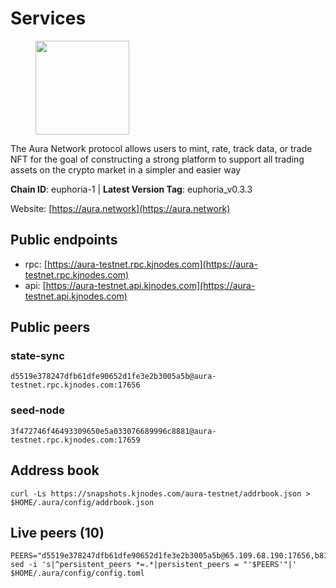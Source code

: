 # Services

<figure><img src="https://raw.githubusercontent.com/kj89/testnet_manuals/main/pingpub/logos/aura.png" width="150" alt=""><figcaption></figcaption></figure>

The Aura Network protocol allows users to mint, rate, track data,  or trade NFT for the goal of constructing a strong platform to  support all trading assets on the crypto market in a simpler and easier way

**Chain ID**: euphoria-1 | **Latest Version Tag**: euphoria_v0.3.3

Website: [https://aura.network](https://aura.network)

## Public endpoints

* rpc: [https://aura-testnet.rpc.kjnodes.com](https://aura-testnet.rpc.kjnodes.com)
* api: [https://aura-testnet.api.kjnodes.com](https://aura-testnet.api.kjnodes.com)

## Public peers

### state-sync

```
d5519e378247dfb61dfe90652d1fe3e2b3005a5b@aura-testnet.rpc.kjnodes.com:17656
```

### seed-node

```
3f472746f46493309650e5a033076689996c8881@aura-testnet.rpc.kjnodes.com:17659
```


## Address book
```
curl -Ls https://snapshots.kjnodes.com/aura-testnet/addrbook.json > $HOME/.aura/config/addrbook.json
```

## Live peers (10)
```
PEERS="d5519e378247dfb61dfe90652d1fe3e2b3005a5b@65.109.68.190:17656,b8125bee4bc07c591dfa0e292d18a800d28fabef@65.21.139.244:26656,3d6b07bdb11754c8c8512525dac109d8bdee3857@65.21.53.39:56656,122199398cc8760635a03aded20dd7d448c4cb79@167.235.79.173:26656,465b0a11c7ec9433f64758e0613361ebb4a5ce6e@213.133.102.206:20356,fdcc8f1ca406213d79947c5f38920a085ed90c0f@144.202.72.17:26636,64fdaa6da59901793beda215679ac2a6549b46b4@144.91.122.166:26656,5fa2ce7aef7fe5f5b338f3f1dc1ffd2f58fcf120@18.219.32.49:26656,7812205773ac30f3d47200ac2391c79896c60135@54.254.220.113:26656,2e1407476ad3566eb11ac92ad1df4782c7ba83dd@18.143.61.108:26656"
sed -i 's|^persistent_peers *=.*|persistent_peers = "'$PEERS'"|' $HOME/.aura/config/config.toml
```
